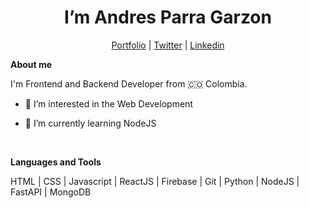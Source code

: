 <h1 align="center">I’m Andres Parra Garzon</h1>

<div align="center">
  
[Portfolio](https://byandrev-blog.vercel.app/) | [Twitter](https://twitter.com/byandrev) | [Linkedin](https://www.linkedin.com/in/byandrev/)

  
</div>


**About me**

I'm Frontend and Backend Developer from 🇨🇴 Colombia.

  
* 👀 I’m interested in the Web Development
  
* 🌱 I’m currently learning NodeJS

<br />

**Languages and Tools**

HTML | CSS | Javascript | ReactJS | Firebase | Git | Python | NodeJS | FastAPI | MongoDB
